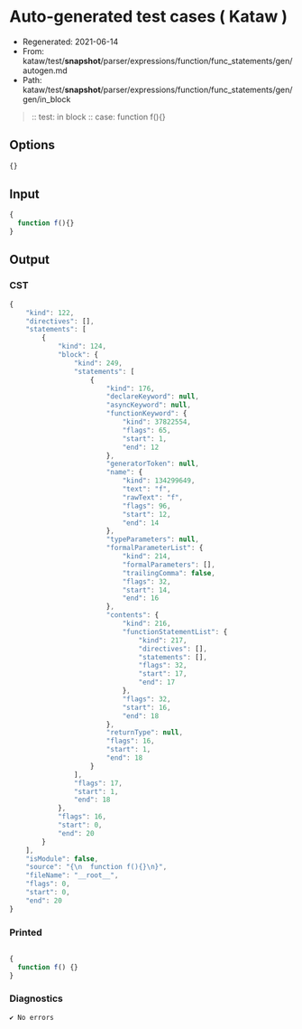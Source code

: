 # Auto-generated test cases ( Kataw )
- Regenerated: 2021-06-14
- From: kataw/test/__snapshot__/parser/expressions/function/func_statements/gen/autogen.md
- Path: kataw/test/__snapshot__/parser/expressions/function/func_statements/gen/gen/in_block
> :: test: in block
> :: case: function f(){}
## Options

`````js
{}
`````
## Input

`````js
{
  function f(){}
}
`````
## Output

### CST

```javascript
{
    "kind": 122,
    "directives": [],
    "statements": [
        {
            "kind": 124,
            "block": {
                "kind": 249,
                "statements": [
                    {
                        "kind": 176,
                        "declareKeyword": null,
                        "asyncKeyword": null,
                        "functionKeyword": {
                            "kind": 37822554,
                            "flags": 65,
                            "start": 1,
                            "end": 12
                        },
                        "generatorToken": null,
                        "name": {
                            "kind": 134299649,
                            "text": "f",
                            "rawText": "f",
                            "flags": 96,
                            "start": 12,
                            "end": 14
                        },
                        "typeParameters": null,
                        "formalParameterList": {
                            "kind": 214,
                            "formalParameters": [],
                            "trailingComma": false,
                            "flags": 32,
                            "start": 14,
                            "end": 16
                        },
                        "contents": {
                            "kind": 216,
                            "functionStatementList": {
                                "kind": 217,
                                "directives": [],
                                "statements": [],
                                "flags": 32,
                                "start": 17,
                                "end": 17
                            },
                            "flags": 32,
                            "start": 16,
                            "end": 18
                        },
                        "returnType": null,
                        "flags": 16,
                        "start": 1,
                        "end": 18
                    }
                ],
                "flags": 17,
                "start": 1,
                "end": 18
            },
            "flags": 16,
            "start": 0,
            "end": 20
        }
    ],
    "isModule": false,
    "source": "{\n  function f(){}\n}",
    "fileName": "__root__",
    "flags": 0,
    "start": 0,
    "end": 20
}
```

### Printed

```javascript

{
  function f() {}
}
```

### Diagnostics

```javascript
✔ No errors
```

